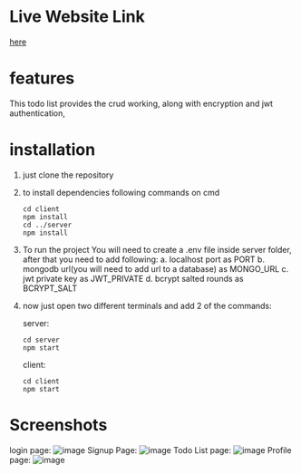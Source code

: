 # Live Website Link
[here](https://todo-deploy-4hf7.onrender.com/)
# features
This todo list provides the crud working, along with encryption and jwt authentication,
# installation
1. just clone the repository
2. to install dependencies following commands on cmd
   ```
   cd client
   npm install
   cd ../server
   npm install
   ```
3. To run the project You will need to create a .env file inside server folder, after that you need to add following: 
a. localhost port as PORT
b. mongodb url(you will need to add url to a database) as MONGO_URL
c. jwt private key as JWT_PRIVATE
d. bcrypt salted rounds as BCRYPT_SALT
4. now just open two different terminals and add 2 of the commands: 

   server: 
   ```
   cd server
   npm start
   ```
   client: 
   ```
   cd client
   npm start
   ```

# Screenshots
login page: 
![image](https://github.com/user-attachments/assets/d33d38f6-9fdb-40a8-9bdb-38d3b408b8c7)
Signup Page: 
![image](https://github.com/user-attachments/assets/ed6820db-9d98-4de5-ad4a-c340bd2a2bc7)
Todo List page: 
![image](https://github.com/user-attachments/assets/a6f542f6-d2e4-441e-a78a-87cf420a4cb6)
Profile page:
![image](https://github.com/user-attachments/assets/97855967-7771-47f7-b7c7-37361e1526ce)


